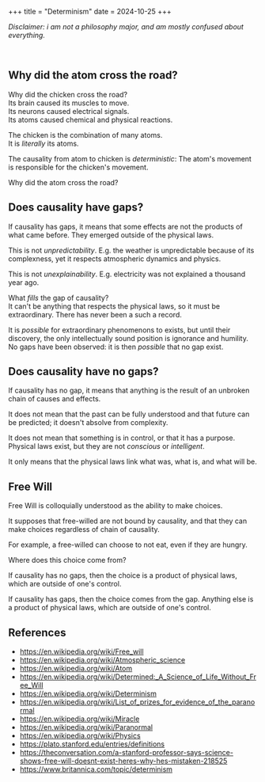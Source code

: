 +++
title = "Determinism"
date = 2024-10-25
+++

_Disclaimer: i am not a philosophy major, and am mostly confused about
everything._

<br>

## Why did the atom cross the road?

Why did the chicken cross the road? <br>
Its brain caused its muscles to move. <br>
Its neurons caused electrical signals. <br>
Its atoms caused chemical and physical reactions.

The chicken is the combination of many atoms. <br>
It is _literally_ its atoms.

The causality from atom to chicken is _deterministic_: The atom's movement is
responsible for the chicken's movement.

Why did the atom cross the road?

## Does causality have gaps?

If causality has gaps, it means that some effects are not the products of what
came before. They emerged outside of the physical laws.

This is not _unpredictability_. E.g. the weather is unpredictable because of its
complexness, yet it respects atmospheric dynamics and physics.

This is not _unexplainability_. E.g. electricity was not explained a thousand
year ago.

What _fills_ the gap of causality? <br>
It can't be anything that respects the physical laws, so it must be
extraordinary. There has never been a such a record.

It is _possible_ for extraordinary phenomenons to exists, but until their
discovery, the only intellectually sound position is ignorance and humility.
No gaps have been observed: it is then _possible_ that no gap exist.

## Does causality have no gaps?

If causality has no gap, it means that anything is the result of an unbroken
chain of causes and effects.

It does not mean that the past can be fully understood and that future can be
predicted; it doesn't absolve from complexity.

It does not mean that something is in control, or that it has a purpose.
Physical laws exist, but they are not _conscious_ or _intelligent_.

It only means that the physical laws link what was, what is, and what will be.

## Free Will

Free Will is colloquially understood as the ability to make choices.

It supposes that free-willed are not bound by causality, and that they can
make choices regardless of chain of causality.

For example, a free-willed can choose to not eat, even if they are hungry.

Where does this choice come from?

If causality has no gaps, then the choice is a product of physical laws, which
are outside of one's control.

If causality has gaps, then the choice comes from the gap. Anything else is a
product of physical laws, which are outside of one's control.


## References

- https://en.wikipedia.org/wiki/Free_will
- https://en.wikipedia.org/wiki/Atmospheric_science
- https://en.wikipedia.org/wiki/Atom
- https://en.wikipedia.org/wiki/Determined:_A_Science_of_Life_Without_Free_Will
- https://en.wikipedia.org/wiki/Determinism
- https://en.wikipedia.org/wiki/List_of_prizes_for_evidence_of_the_paranormal
- https://en.wikipedia.org/wiki/Miracle
- https://en.wikipedia.org/wiki/Paranormal
- https://en.wikipedia.org/wiki/Physics
- https://plato.stanford.edu/entries/definitions
- https://theconversation.com/a-stanford-professor-says-science-shows-free-will-doesnt-exist-heres-why-hes-mistaken-218525
- https://www.britannica.com/topic/determinism
